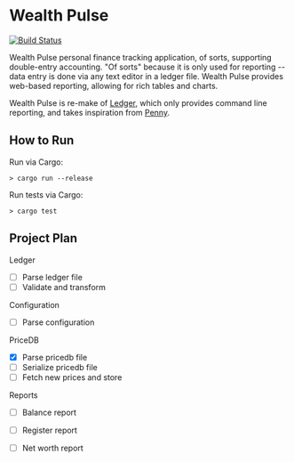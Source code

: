 Wealth Pulse
============

[![Build Status](https://travis-ci.org/readysetmark/wealth_pulse.svg?branch=master)](https://travis-ci.org/readysetmark/wealth_pulse)

Wealth Pulse personal finance tracking application, of sorts, supporting 
double-entry accounting. "Of sorts" because it is only used for reporting --
data entry is done via any text editor in a ledger file. Wealth Pulse provides
web-based reporting, allowing for rich tables and charts.

Wealth Pulse is re-make of [Ledger][ledger], which only provides command line
reporting, and takes inspiration from [Penny][penny].


How to Run
----------

Run via Cargo:

```
> cargo run --release
```

Run tests via Cargo:

```
> cargo test
```


Project Plan
------------

Ledger
* [ ] Parse ledger file
* [ ] Validate and transform

Configuration
* [ ] Parse configuration

PriceDB
* [x] Parse pricedb file
* [ ] Serialize pricedb file
* [ ] Fetch new prices and store

Reports
* [ ] Balance report
* [ ] Register report
* [ ] Net worth report


[ledger]: http://www.ledger-cli.org/
[penny]: http://massysett.github.io/penny/